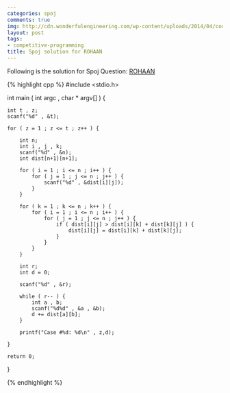 ```yaml
---
categories: spoj
comments: true
img: http://cdn.wonderfulengineering.com/wp-content/uploads/2014/04/code-wallpaper-6.png
layout: post
tags:
- competitive-programming
title: Spoj solution for ROHAAN
---
```


Following is the solution for Spoj Question: [ROHAAN](http://www.spoj.com/problems/ROHAAN/)

{% highlight cpp %}
#include <stdio.h>

int main ( int argc , char * argv[] ) {

	int t , z;
	scanf("%d" , &t);

	for ( z = 1 ; z <= t ; z++ ) {

		int n;
		int i , j , k;
		scanf("%d" , &n);
		int dist[n+1][n+1];

		for ( i = 1 ; i <= n ; i++ ) {
			for ( j = 1 ; j <= n ; j++ ) {
				scanf("%d" , &dist[i][j]);
			}
		}

		for ( k = 1 ; k <= n ; k++ ) {
			for ( i = 1 ; i <= n ; i++ ) {
				for ( j = 1 ; j <= n ; j++ ) {
					if ( dist[i][j] > dist[i][k] + dist[k][j] ) {
						dist[i][j] = dist[i][k] + dist[k][j];
					}
				}
			}
		}

		int r;
		int d = 0;

		scanf("%d" , &r);

		while ( r-- ) {
			int a , b;
			scanf("%d%d" , &a , &b);
			d += dist[a][b];
		}

		printf("Case #%d: %d\n" , z,d);

	}

	return 0;
}

{% endhighlight %}